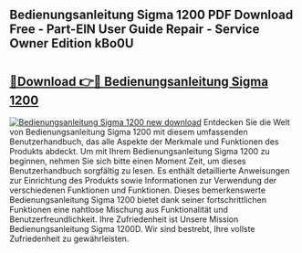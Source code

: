 ## Bedienungsanleitung Sigma 1200 PDF Download Free - Part-ElN User Guide Repair - Service Owner Edition kBo0U

# <h2><a href="http://df3mi3.blite.top/?on=Bedienungsanleitung+Sigma+1200">🔗Download 👉🔴 Bedienungsanleitung Sigma 1200</a></h2>

[![Bedienungsanleitung Sigma 1200 new download](https://i.imgur.com/lujVjoI.png)](http://df3mi3.blite.top/?on=Bedienungsanleitung+Sigma+1200)
Entdecken Sie die Welt von Bedienungsanleitung Sigma 1200 mit diesem umfassenden Benutzerhandbuch, das alle Aspekte der Merkmale und Funktionen des Produkts abdeckt. Um mit Ihrem Bedienungsanleitung Sigma 1200 zu beginnen, nehmen Sie sich bitte einen Moment Zeit, um dieses Benutzerhandbuch sorgfältig zu lesen. Es enthält detaillierte Anweisungen zur Einrichtung des Produkts sowie Informationen zur Verwendung der verschiedenen Funktionen und Funktionen. Dieses bemerkenswerte Bedienungsanleitung Sigma 1200 bietet dank seiner fortschrittlichen Funktionen eine nahtlose Mischung aus Funktionalität und Benutzerfreundlichkeit. Ihre Zufriedenheit ist Unsere Mission Bedienungsanleitung Sigma 1200D. Wir sind bestrebt, Ihre vollste Zufriedenheit zu gewährleisten.
